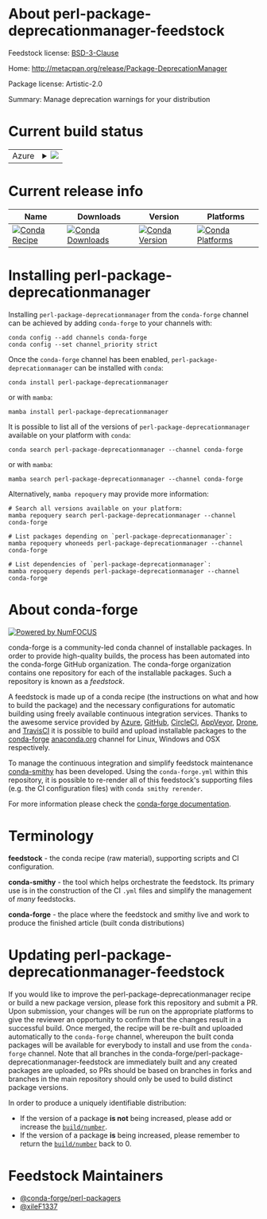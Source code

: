 About perl-package-deprecationmanager-feedstock
===============================================

Feedstock license: [BSD-3-Clause](https://github.com/conda-forge/perl-package-deprecationmanager-feedstock/blob/main/LICENSE.txt)

Home: http://metacpan.org/release/Package-DeprecationManager

Package license: Artistic-2.0

Summary: Manage deprecation warnings for your distribution

Current build status
====================


<table>
    
  <tr>
    <td>Azure</td>
    <td>
      <details>
        <summary>
          <a href="https://dev.azure.com/conda-forge/feedstock-builds/_build/latest?definitionId=18258&branchName=main">
            <img src="https://dev.azure.com/conda-forge/feedstock-builds/_apis/build/status/perl-package-deprecationmanager-feedstock?branchName=main">
          </a>
        </summary>
        <table>
          <thead><tr><th>Variant</th><th>Status</th></tr></thead>
          <tbody><tr>
              <td>linux_64</td>
              <td>
                <a href="https://dev.azure.com/conda-forge/feedstock-builds/_build/latest?definitionId=18258&branchName=main">
                  <img src="https://dev.azure.com/conda-forge/feedstock-builds/_apis/build/status/perl-package-deprecationmanager-feedstock?branchName=main&jobName=linux&configuration=linux%20linux_64_" alt="variant">
                </a>
              </td>
            </tr><tr>
              <td>linux_aarch64</td>
              <td>
                <a href="https://dev.azure.com/conda-forge/feedstock-builds/_build/latest?definitionId=18258&branchName=main">
                  <img src="https://dev.azure.com/conda-forge/feedstock-builds/_apis/build/status/perl-package-deprecationmanager-feedstock?branchName=main&jobName=linux&configuration=linux%20linux_aarch64_" alt="variant">
                </a>
              </td>
            </tr><tr>
              <td>linux_ppc64le</td>
              <td>
                <a href="https://dev.azure.com/conda-forge/feedstock-builds/_build/latest?definitionId=18258&branchName=main">
                  <img src="https://dev.azure.com/conda-forge/feedstock-builds/_apis/build/status/perl-package-deprecationmanager-feedstock?branchName=main&jobName=linux&configuration=linux%20linux_ppc64le_" alt="variant">
                </a>
              </td>
            </tr><tr>
              <td>osx_64</td>
              <td>
                <a href="https://dev.azure.com/conda-forge/feedstock-builds/_build/latest?definitionId=18258&branchName=main">
                  <img src="https://dev.azure.com/conda-forge/feedstock-builds/_apis/build/status/perl-package-deprecationmanager-feedstock?branchName=main&jobName=osx&configuration=osx%20osx_64_" alt="variant">
                </a>
              </td>
            </tr>
          </tbody>
        </table>
      </details>
    </td>
  </tr>
</table>

Current release info
====================

| Name | Downloads | Version | Platforms |
| --- | --- | --- | --- |
| [![Conda Recipe](https://img.shields.io/badge/recipe-perl--package--deprecationmanager-green.svg)](https://anaconda.org/conda-forge/perl-package-deprecationmanager) | [![Conda Downloads](https://img.shields.io/conda/dn/conda-forge/perl-package-deprecationmanager.svg)](https://anaconda.org/conda-forge/perl-package-deprecationmanager) | [![Conda Version](https://img.shields.io/conda/vn/conda-forge/perl-package-deprecationmanager.svg)](https://anaconda.org/conda-forge/perl-package-deprecationmanager) | [![Conda Platforms](https://img.shields.io/conda/pn/conda-forge/perl-package-deprecationmanager.svg)](https://anaconda.org/conda-forge/perl-package-deprecationmanager) |

Installing perl-package-deprecationmanager
==========================================

Installing `perl-package-deprecationmanager` from the `conda-forge` channel can be achieved by adding `conda-forge` to your channels with:

```
conda config --add channels conda-forge
conda config --set channel_priority strict
```

Once the `conda-forge` channel has been enabled, `perl-package-deprecationmanager` can be installed with `conda`:

```
conda install perl-package-deprecationmanager
```

or with `mamba`:

```
mamba install perl-package-deprecationmanager
```

It is possible to list all of the versions of `perl-package-deprecationmanager` available on your platform with `conda`:

```
conda search perl-package-deprecationmanager --channel conda-forge
```

or with `mamba`:

```
mamba search perl-package-deprecationmanager --channel conda-forge
```

Alternatively, `mamba repoquery` may provide more information:

```
# Search all versions available on your platform:
mamba repoquery search perl-package-deprecationmanager --channel conda-forge

# List packages depending on `perl-package-deprecationmanager`:
mamba repoquery whoneeds perl-package-deprecationmanager --channel conda-forge

# List dependencies of `perl-package-deprecationmanager`:
mamba repoquery depends perl-package-deprecationmanager --channel conda-forge
```


About conda-forge
=================

[![Powered by
NumFOCUS](https://img.shields.io/badge/powered%20by-NumFOCUS-orange.svg?style=flat&colorA=E1523D&colorB=007D8A)](https://numfocus.org)

conda-forge is a community-led conda channel of installable packages.
In order to provide high-quality builds, the process has been automated into the
conda-forge GitHub organization. The conda-forge organization contains one repository
for each of the installable packages. Such a repository is known as a *feedstock*.

A feedstock is made up of a conda recipe (the instructions on what and how to build
the package) and the necessary configurations for automatic building using freely
available continuous integration services. Thanks to the awesome service provided by
[Azure](https://azure.microsoft.com/en-us/services/devops/), [GitHub](https://github.com/),
[CircleCI](https://circleci.com/), [AppVeyor](https://www.appveyor.com/),
[Drone](https://cloud.drone.io/welcome), and [TravisCI](https://travis-ci.com/)
it is possible to build and upload installable packages to the
[conda-forge](https://anaconda.org/conda-forge) [anaconda.org](https://anaconda.org/)
channel for Linux, Windows and OSX respectively.

To manage the continuous integration and simplify feedstock maintenance
[conda-smithy](https://github.com/conda-forge/conda-smithy) has been developed.
Using the ``conda-forge.yml`` within this repository, it is possible to re-render all of
this feedstock's supporting files (e.g. the CI configuration files) with ``conda smithy rerender``.

For more information please check the [conda-forge documentation](https://conda-forge.org/docs/).

Terminology
===========

**feedstock** - the conda recipe (raw material), supporting scripts and CI configuration.

**conda-smithy** - the tool which helps orchestrate the feedstock.
                   Its primary use is in the construction of the CI ``.yml`` files
                   and simplify the management of *many* feedstocks.

**conda-forge** - the place where the feedstock and smithy live and work to
                  produce the finished article (built conda distributions)


Updating perl-package-deprecationmanager-feedstock
==================================================

If you would like to improve the perl-package-deprecationmanager recipe or build a new
package version, please fork this repository and submit a PR. Upon submission,
your changes will be run on the appropriate platforms to give the reviewer an
opportunity to confirm that the changes result in a successful build. Once
merged, the recipe will be re-built and uploaded automatically to the
`conda-forge` channel, whereupon the built conda packages will be available for
everybody to install and use from the `conda-forge` channel.
Note that all branches in the conda-forge/perl-package-deprecationmanager-feedstock are
immediately built and any created packages are uploaded, so PRs should be based
on branches in forks and branches in the main repository should only be used to
build distinct package versions.

In order to produce a uniquely identifiable distribution:
 * If the version of a package **is not** being increased, please add or increase
   the [``build/number``](https://docs.conda.io/projects/conda-build/en/latest/resources/define-metadata.html#build-number-and-string).
 * If the version of a package **is** being increased, please remember to return
   the [``build/number``](https://docs.conda.io/projects/conda-build/en/latest/resources/define-metadata.html#build-number-and-string)
   back to 0.

Feedstock Maintainers
=====================

* [@conda-forge/perl-packagers](https://github.com/orgs/conda-forge/teams/perl-packagers/)
* [@xileF1337](https://github.com/xileF1337/)

